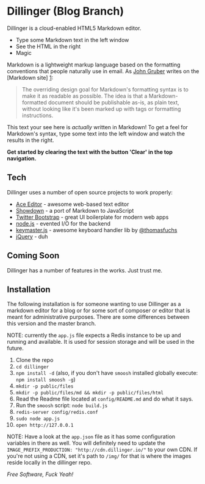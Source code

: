 Dillinger (Blog Branch)
=========

Dillinger is a cloud-enabled HTML5 Markdown editor.

  - Type some Markdown text in the left window
  - See the HTML in the right
  - Magic

Markdown is a lightweight markup language based on the formatting conventions that people naturally use in email.  As [John Gruber] writes on the [Markdown site] [1]:

> The overriding design goal for Markdown's
> formatting syntax is to make it as readable 
> as possible. The idea is that a
> Markdown-formatted document should be
> publishable as-is, as plain text, without
> looking like it's been marked up with tags
> or formatting instructions.

This text your see here is *actually* written in Markdown! To get a feel for Markdown's syntax, type some text into the left window and watch the results in the right.  

**Get started by clearing the text with the button 'Clear' in the top navigation.**

Tech
-----------

Dillinger uses a number of open source projects to work properly:

* [Ace Editor] - awesome web-based text editor
* [Showdown] - a port of Markdown to JavaScript
* [Twitter Bootstrap] - great UI boilerplate for modern web apps
* [node.js] - evented I/O for the backend
* [keymaster.js] - awesome keyboard handler lib by [@thomasfuchs]
* [jQuery] - duh 


Coming Soon
--------------

Dillinger has a number of features in the works.  Just trust me.


Installation
--------------

The following installation is for someone wanting to use Dillinger 
as a markdown editor for a blog or for some sort of composer or
editor that is meant for administrative purposes.  There are 
some differences between this version and the master branch.


NOTE: currently the `app.js` file expects a Redis instance to be up and running and available.  It is used for session storage and will be used in the future.

1. Clone the repo
2. `cd dillinger`
3. `npm install -d` (also, if you don't have `smoosh` installed globally execute: `npm install smoosh -g`)
4. `mkdir -p public/files`
5. `mkdir -p public/files/md && mkdir -p public/files/html`
6. Read the Readme file located at `config/README.md` and do what it says.
7. Run the `smoosh` script:  `node build.js`
8. `redis-server config/redis.conf`
9. `sudo node app.js`
10. `open http://127.0.0.1`

NOTE: Have a look at the `app.json` file as it has some configuration variables in there as well. You will definitely need to update the `IMAGE_PREFIX_PRODUCTION: "http://cdn.dillinger.io/"` to your own CDN. If you're not using a CDN, set it's path to `/img/` for that is where the images reside locally in the dillinger repo.


*Free Software, Fuck Yeah!*

  [john gruber]: http://daringfireball.net/
  [@thomasfuchs]: http://twitter.com/thomasfuchs
  [1]: http://daringfireball.net/projects/markdown/
  [showdown]: http://www.attacklab.net/
  [ace editor]: http://ace.ajax.org
  [node.js]: http://nodejs.org
  [Twitter Bootstrap]: http://twitter.github.com/bootstrap/
  [keymaster.js]: https://github.com/madrobby/keymaster
  [jQuery]: http://jquery.com  
  
